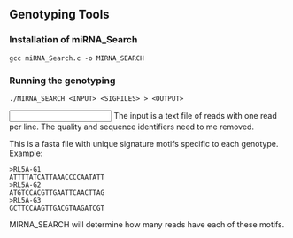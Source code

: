 ## Genotyping Tools

### Installation of miRNA_Search

```
gcc miRNA_Search.c -o MIRNA_SEARCH
```

### Running the genotyping

```
./MIRNA_SEARCH <INPUT> <SIGFILES> > <OUTPUT>
```

**<INPUT>**
The input is a text file of reads with one read per line. 
The quality and sequence identifiers need to me removed.

**<SIGFILES>**
This is a fasta file with unique signature motifs specific to 
each genotype. Example:

```
>RL5A-G1
ATTTTATCATTAAACCCCAATATT
>RL5A-G2
ATGTCCACGTTGAATTCAACTTAG
>RL5A-G3
GCTTCCAAGTTGACGTAAGATCGT
```

MIRNA_SEARCH will determine how many reads have each of these motifs.


